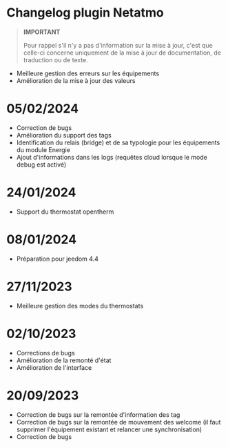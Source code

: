 # Changelog plugin Netatmo

>**IMPORTANT**
>
>Pour rappel s'il n'y a pas d'information sur la mise à jour, c'est que celle-ci concerne uniquement de la mise à jour de documentation, de traduction ou de texte.

- Meilleure gestion des erreurs sur les équipements
- Amélioration de la mise à jour des valeurs

# 05/02/2024

- Correction de bugs
- Amélioration du support des tags
- Identification du relais (bridge) et de sa typologie pour les équipements du module Energie
- Ajout d'informations dans les logs (requêtes cloud lorsque le mode debug est activé)

# 24/01/2024

- Support du thermostat opentherm

# 08/01/2024

- Préparation pour jeedom 4.4

# 27/11/2023

- Meilleure gestion des modes du thermostats

# 02/10/2023

- Corrections de bugs
- Amélioration de la remonté d'état
- Amélioration de l'interface

# 20/09/2023

- Correction de bugs sur la remontée d'information des tag
- Correction de bugs sur la remontée de mouvement des welcome (il faut supprimer l'équipement existant et relancer une synchronisation)
- Correction de bugs
